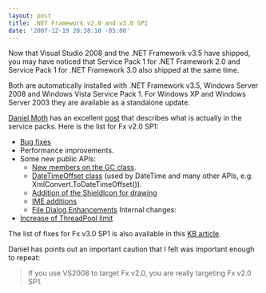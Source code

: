 ```yaml
---
layout: post
title: .NET Framework v2.0 and v3.0 SP1
date: '2007-12-19 20:38:10 -05:00'
---
```


Now that Visual Studio 2008 and the .NET Framework v3.5 have shipped, you may have noticed that Service Pack 1 for .NET Framework 2.0 and Service Pack 1 for .NET Framework 3.0 also shipped at the same time. 

Both are automatically installed with .NET Framework v3.5, Windows Server 2008 and Windows Vista Service Pack 1. For Windows XP and Windows Server 2003 they are available as a standalone update. 

[Daniel Moth](http://www.danielmoth.com/Blog/index.htm) has an excellent [post](http://feeds.feedburner.com/~r/DanielMoth/~3/202141242/net-framework-v20-sp1.html) that describes what is actually in the service packs. Here is the list for Fx v2.0 SP1:

* [Bug fixes](http://support.microsoft.com/?id=945757)
* Performance improvements.
* Some new public APIs:
    *   [New members on the GC class](http://www.danielmoth.com/Blog/2007/03/gccollectionmode-and.html).
    *   [DateTimeOffset class](http://www.danielmoth.com/Blog/2007/06/datetimeoffset.html) (used by DateTime and many other APIs, e.g. XmlConvert.ToDateTimeOffset()).
    *   [Addition of the ShieldIcon for drawing](http://www.danielmoth.com/Blog/2007/12/systemiconsshield.html)
    *   [IME additions](http://www.danielmoth.com/Blog/2007/12/canenableime.html)
    *   [File Dialog Enhancements](http://www.danielmoth.com/Blog/2007/12/filedialog-additions-in-sp1.html)    Internal changes:
*   [Increase of ThreadPool limit](http://www.danielmoth.com/Blog/2007/11/threadpool-in-net-framework-v20-service.html)   

The list of fixes for Fx v3.0 SP1 is also available in this [KB article](http://support.microsoft.com/default.aspx?id=945826).

Daniel has points out an important caution that I felt was important enough to repeat:

> If you use VS2008 to target Fx v2.0, you are really targeting Fx v2.0 SP1.
